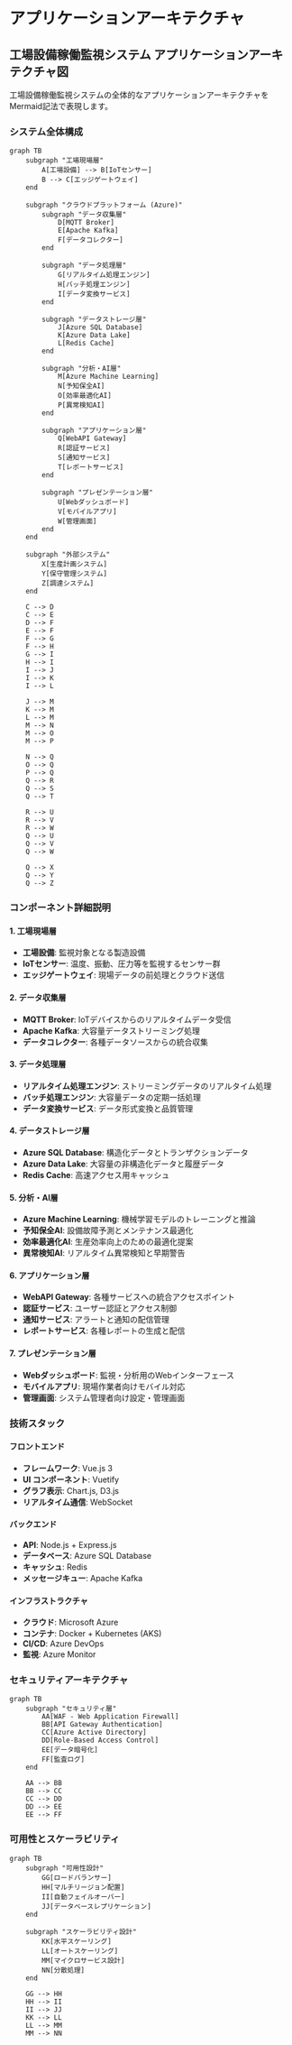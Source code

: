 # アプリケーションアーキテクチャ

## 工場設備稼働監視システム アプリケーションアーキテクチャ図

工場設備稼働監視システムの全体的なアプリケーションアーキテクチャをMermaid記法で表現します。

### システム全体構成

```mermaid
graph TB
    subgraph "工場現場層"
        A[工場設備] --> B[IoTセンサー]
        B --> C[エッジゲートウェイ]
    end
    
    subgraph "クラウドプラットフォーム (Azure)"
        subgraph "データ収集層"
            D[MQTT Broker]
            E[Apache Kafka]
            F[データコレクター]
        end
        
        subgraph "データ処理層"
            G[リアルタイム処理エンジン]
            H[バッチ処理エンジン]
            I[データ変換サービス]
        end
        
        subgraph "データストレージ層"
            J[Azure SQL Database]
            K[Azure Data Lake]
            L[Redis Cache]
        end
        
        subgraph "分析・AI層"
            M[Azure Machine Learning]
            N[予知保全AI]
            O[効率最適化AI]
            P[異常検知AI]
        end
        
        subgraph "アプリケーション層"
            Q[WebAPI Gateway]
            R[認証サービス]
            S[通知サービス]
            T[レポートサービス]
        end
        
        subgraph "プレゼンテーション層"
            U[Webダッシュボード]
            V[モバイルアプリ]
            W[管理画面]
        end
    end
    
    subgraph "外部システム"
        X[生産計画システム]
        Y[保守管理システム]
        Z[調達システム]
    end
    
    C --> D
    C --> E
    D --> F
    E --> F
    F --> G
    F --> H
    G --> I
    H --> I
    I --> J
    I --> K
    I --> L
    
    J --> M
    K --> M
    L --> M
    M --> N
    M --> O
    M --> P
    
    N --> Q
    O --> Q
    P --> Q
    Q --> R
    Q --> S
    Q --> T
    
    R --> U
    R --> V
    R --> W
    Q --> U
    Q --> V
    Q --> W
    
    Q --> X
    Q --> Y
    Q --> Z
```

### コンポーネント詳細説明

#### 1. 工場現場層
- **工場設備**: 監視対象となる製造設備
- **IoTセンサー**: 温度、振動、圧力等を監視するセンサー群
- **エッジゲートウェイ**: 現場データの前処理とクラウド送信

#### 2. データ収集層
- **MQTT Broker**: IoTデバイスからのリアルタイムデータ受信
- **Apache Kafka**: 大容量データストリーミング処理
- **データコレクター**: 各種データソースからの統合収集

#### 3. データ処理層
- **リアルタイム処理エンジン**: ストリーミングデータのリアルタイム処理
- **バッチ処理エンジン**: 大容量データの定期一括処理
- **データ変換サービス**: データ形式変換と品質管理

#### 4. データストレージ層
- **Azure SQL Database**: 構造化データとトランザクションデータ
- **Azure Data Lake**: 大容量の非構造化データと履歴データ
- **Redis Cache**: 高速アクセス用キャッシュ

#### 5. 分析・AI層
- **Azure Machine Learning**: 機械学習モデルのトレーニングと推論
- **予知保全AI**: 設備故障予測とメンテナンス最適化
- **効率最適化AI**: 生産効率向上のための最適化提案
- **異常検知AI**: リアルタイム異常検知と早期警告

#### 6. アプリケーション層
- **WebAPI Gateway**: 各種サービスへの統合アクセスポイント
- **認証サービス**: ユーザー認証とアクセス制御
- **通知サービス**: アラートと通知の配信管理
- **レポートサービス**: 各種レポートの生成と配信

#### 7. プレゼンテーション層
- **Webダッシュボード**: 監視・分析用のWebインターフェース
- **モバイルアプリ**: 現場作業者向けモバイル対応
- **管理画面**: システム管理者向け設定・管理画面

### 技術スタック

#### フロントエンド
- **フレームワーク**: Vue.js 3
- **UI コンポーネント**: Vuetify
- **グラフ表示**: Chart.js, D3.js
- **リアルタイム通信**: WebSocket

#### バックエンド
- **API**: Node.js + Express.js
- **データベース**: Azure SQL Database
- **キャッシュ**: Redis
- **メッセージキュー**: Apache Kafka

#### インフラストラクチャ
- **クラウド**: Microsoft Azure
- **コンテナ**: Docker + Kubernetes (AKS)
- **CI/CD**: Azure DevOps
- **監視**: Azure Monitor

### セキュリティアーキテクチャ

```mermaid
graph TB
    subgraph "セキュリティ層"
        AA[WAF - Web Application Firewall]
        BB[API Gateway Authentication]
        CC[Azure Active Directory]
        DD[Role-Based Access Control]
        EE[データ暗号化]
        FF[監査ログ]
    end
    
    AA --> BB
    BB --> CC
    CC --> DD
    DD --> EE
    EE --> FF
```

### 可用性とスケーラビリティ

```mermaid
graph TB
    subgraph "可用性設計"
        GG[ロードバランサー]
        HH[マルチリージョン配置]
        II[自動フェイルオーバー]
        JJ[データベースレプリケーション]
    end
    
    subgraph "スケーラビリティ設計"
        KK[水平スケーリング]
        LL[オートスケーリング]
        MM[マイクロサービス設計]
        NN[分散処理]
    end
    
    GG --> HH
    HH --> II
    II --> JJ
    KK --> LL
    LL --> MM
    MM --> NN
```